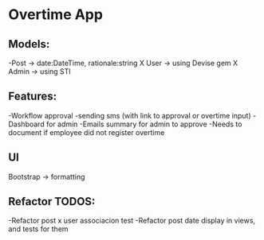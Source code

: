 # Overtime App

## Models:
  -Post -> date:DateTime, rationale:string
  X User -> using Devise gem
  X Admin -> using STI

## Features:
  -Workflow approval
  -sending sms (with link to approval or overtime input)
  -Dashboard for admin
  -Emails summary for admin to approve
  -Needs to document if employee did not register overtime

## UI
Bootstrap -> formatting

## Refactor TODOS:
  -Refactor post x user associacion test
  -Refactor post date display in views, and tests for them
